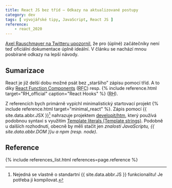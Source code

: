 ```yaml
---
title: React JS bez tříd – Odkazy na aktualizované postupy
category: dev
tags: [ vývojářské tipy, JavaScript, React JS ]
reference:
    - react_2020
---
```


[Axel Rauschmayer na Twitteru upozornil](https://twitter.com/rauschma/status/1301598857067933696), že pro (úplné) začátečníky není teď oficiální dokumentace úplně ideální.
V článku se nachází mnou posbírané odkazy na lepší návody.

<!--more-->

## Sumarizace
React je již delší dobu možné psát bez „staršího” zápisu pomocí tříd. A to díky [React Function Components](https://reactjs.org/docs/components-and-props.html) (<abbr title="React Function Components">RFC</abbr>) resp. {% include reference.html target="RH_official" caption="React Hooks" %} (<abbr title="React Hooks">RH</abbr>).

Z referencích bych primárně vypíchl minimalistický startovací projekt {% include reference.html target="minimal_react" %}. Zápis pomocí {{ site.data.abbr.JSX }}[^1] nahrazuje projektem [developit/htm](https://github.com/developit/htm), který používá podobnou syntaxi s využitím [Template literals (Template strings)](https://developer.mozilla.org/en-US/docs/Web/JavaScript/Reference/Template_literals "Dokumentace na MDN"). Podobně u dalších rozhodnutí, obecně by měli stačit jen *znalosti JavaScriptu, {{ site.data.abbr.DOM }}u a npm (resp. node)*.

## Reference
{% include references_list.html references=page.reference %}

[^1]: Nejedná se vlastně o standartní {{ site.data.abbr.JS }} funkcionalitu! Je potřeba ji kompilovat.